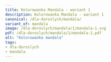 ```yaml
---
title: Kolorowanka Mandala - wariant 1
description: Kolorowanka Mandala - wariant 1
canonical: /dla-doroslych/mandala/
variant_of: mandala
image: /dla-doroslych/mandala/1/mandala-1.svg
pdf: /dla-doroslych/mandala/1/mandala-1.pdf
alt: "Kolorowanka mandala"
tags:
- dla-doroslych
- mandala
---
```


